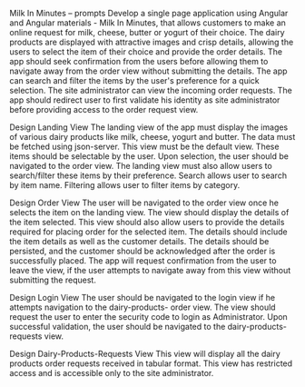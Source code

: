 Milk In Minutes – prompts
Develop a single page application using Angular and Angular materials - Milk In Minutes, that allows customers to make an online request for milk, cheese, butter or yogurt of their choice.
The dairy products are displayed with attractive images and crisp details, allowing the users to select the item of their choice and provide the order details.
The app should seek confirmation from the users before allowing them to navigate away from the order view without submitting the details.
The app can search and filter the items by the user's preference for a quick selection.
The site administrator can view the incoming order requests.
The app should redirect user to first validate his identity as site administrator before providing access to the order request view.


Design Landing View
The landing view of the app must display the images of various dairy products like milk, cheese, yogurt and butter.
The data must be fetched using json-server.
This view must be the default view.
These items should be selectable by the user.
Upon selection, the user should be navigated to the order view.
The landing view must also allow users to search/filter these items by their preference.
Search allows user to search by item name.
Filtering allows user to filter items by category.



Design Order View
The user will be navigated to the order view once he selects the item on the landing view.
The view should display the details of the item selected.
This view should also allow users to provide the details required for placing order for the selected item.
The details should include the item details as well as the customer details.
The details should be persisted, and the customer should be acknowledged after the order is successfully placed.
The app will request confirmation from the user to leave the view, if the user attempts to navigate away from this view without submitting the request.


Design Login View
The user should be navigated to the login view if he attempts navigation to the dairy-products- order view.
The view should request the user to enter the security code to login as Administrator.
Upon successful validation, the user should be navigated to the dairy-products-requests view.


Design Dairy-Products-Requests View
This view will display all the dairy products order requests received in tabular format.
This view has restricted access and is accessible only to the site administrator.